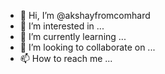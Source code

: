 - 👋 Hi, I’m @akshayfromcomhard
- 👀 I’m interested in ...
- 🌱 I’m currently learning ...
- 💞️ I’m looking to collaborate on ...
- 📫 How to reach me ...

<!---
akshayfromcomhard/akshayfromcomhard is a ✨ special ✨ repository because its `README.md` (this file) appears on your GitHub profile.
You can click the Preview link to take a look at your changes.
--->
